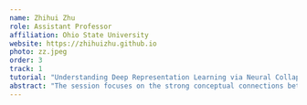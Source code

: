 ```yaml
---
name: Zhihui Zhu
role: Assistant Professor
affiliation: Ohio State University
website: https://zhihuizhu.github.io
photo: zz.jpeg
order: 3
track: 1
tutorial: "Understanding Deep Representation Learning via Neural Collapse"
abstract: "The session focuses on the strong conceptual connections between low-dimensional structures and deep models in terms of learned representation. We start with the introduction of an intriguing Neural Collapse phenomenon in the last-layer representation and its universality in deep network, and lays out the mathematical foundations of understanding its cause by studying its optimization landscapes. We then generalize and explain this phenomenon and its implications under data imbalanceness. Furthermore, we demonstrate the practical algorithmic implications of Neural Collapse on training deep neural networks."
---
```

